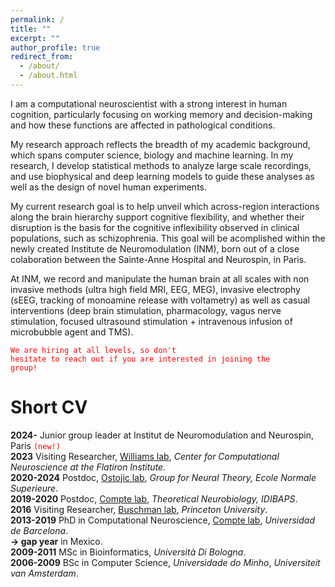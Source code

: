 ```yaml
---
permalink: /
title: ""
excerpt: ""
author_profile: true
redirect_from: 
  - /about/
  - /about.html
---
```


I am a computational neuroscientist with a strong interest in human cognition, particularly focusing on working memory and decision-making and how these functions are affected in pathological conditions.  

My research approach reflects the breadth of my academic background, which spans computer science, biology and machine learning. In my research, I develop statistical methods to analyze large scale recordings, and use biophysical and deep learning models to guide these analyses as well as the design of novel human experiments.  

My current research goal is to help unveil which across-region interactions along the brain hierarchy support cognitive flexibility, and whether their disruption is the basis for the cognitive inflexibility observed in clinical populations, such as schizophrenia. This goal will be acomplished within the newly created Institute de Neuromodulation (INM), born out of a close colaboration between the Sainte-Anne Hospital and Neurospin, in Paris. 

At INM, we record and manipulate the human brain at all scales with non invasive methods (ultra high field MRI, EEG, MEG), invasive electrophy (sEEG, tracking of monoamine release with voltametry) as well as casual interventions (deep brain stimulation, pharmacology, vagus nerve stimulation, focused ultrasound stimulation + intravenous infusion of microbubble agent and TMS).

<code style="color : red">We are hiring at all levels, so don't hesitate to reach out if you are interested in joining the group!</code>


Short CV
======
**2024-** Junior group leader at Institut de Neuromodulation and Neurospin, Paris <code style="color : red">(new!)</code>  
**2023** Visiting Researcher, [Williams lab](http://neurostatslab.org/), *Center for Computational Neuroscience at the Flatiron Institute.*  
**2020-2024** Postdoc, [Ostojic lab](https://lnc2.dec.ens.fr/en/member/655/srdjan-ostojic), *Group for Neural Theory, Ecole Normale Superieure*.  
**2019-2020** Postdoc, [Compte lab](https://braincircuitsbehavior.org/people), *Theoretical Neurobiology, IDIBAPS*.  
**2016** Visiting Researcher, [Buschman lab](https://www.timbuschman.com/), *Princeton University*.  
**2013-2019** PhD in Computational Neuroscience, [Compte lab](https://braincircuitsbehavior.org/people), *Universidad de Barcelona*.  
**&#8594; gap year** in Mexico.  
**2009-2011** MSc in Bioinformatics, *Università Di Bologna*.  
**2006-2009** BSc in Computer Science, *Universidade do Minho*, *Universiteit van Amsterdam*.  

